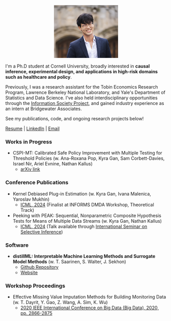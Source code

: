 <!-- ![Profile Picture](profile_image.png) -->
<p style="text-align:center;"><img src="profile_image.png" alt="Profile Picture" width="200"></p>


I'm a Ph.D student at Cornell University, broadly interested in **causal inference, experimental design, and applications in high-risk domains such as healthcare and policy**. 

Previously, I was a research assistant for the Tobin Economics Research Program, Lawrence Berkeley National Laboratory, and Yale's Department of Statistics and Data Science. I've also held interdisciplinary opportunities through the [Information Society Project](https://law.yale.edu/brian-cho), and gained industry experience as an intern at Bridgewater Associates. 

See my publications, code, and ongoing research projects below! 

[Resume](https://drive.google.com/file/d/1DSn5c7y6hat1LV_Q5h8wVZ7t9Ox9zbrr/view?usp=sharing) | [LinkedIn](https://www.linkedin.com/in/brian-cho-5a7876172/) | [Email](mailto:bmc233@cornell.edu)

### Works in Progress
- CSPI-MT: Calibrated Safe Policy Improvement with Multiple Testing for Threshold Policies (w. Ana-Roxana Pop, Kyra Gan, Sam Corbett-Davies, Israel Nir, Ariel Evnine, Nathan Kallus)
  - [arXiv link](https://www.arxiv.org/abs/2408.12004)   


### Conference Publications
- Kernel Debiased Plug-in Estimation (w. Kyra Gan, Ivana Malenica, Yaroslav Mukhin)
  - [ICML, 2024](https://arxiv.org/abs/2306.08598) (Finalist at INFORMS DMDA Workshop, Theoretical Track)
- Peeking with PEAK: Sequential, Nonparametric Composite Hypothesis Tests for Means of Multiple Data Streams (w. Kyra Gan, Nathan Kallus) 
  - [ICML, 2024](https://arxiv.org/pdf/2402.06122.pdf) (Talk available through [International Seminar on Selective Inference](https://www.selectiveinferenceseminar.com/past-talks#h.xpxxx13zrl3))

### Software

- **distillML: Interpretable Machine Learning Methods and Surrogate Model Methods** (w. T. Saarinen, S. Walter, J. Sekhon)
  - [Github Repository](https://github.com/forestry-labs/Distillery) 
  - [Website](https://forestry-labs.github.io/distillML/)

### Workshop Proceedings

- Effective Missing Value Imputation Methods for Building Monitoring Data (w. T. Dayrit, Y. Gao, Z. Wang, A. Sim, K. Wu)
  - [2020 IEEE International Conference on Big Data (Big Data), 2020, pp. 2866-2875](https://ieeexplore.ieee.org/document/9378230)

